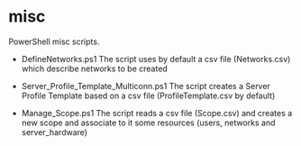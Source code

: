 # misc
PowerShell misc scripts.

* DefineNetworks.ps1
  The script uses by default a csv file (Networks.csv) which describe networks to be created

* Server_Profile_Template_Multiconn.ps1
  The script creates a Server Profile Template based on a csv file (ProfileTemplate.csv by default)

* Manage_Scope.ps1
  The script reads a csv file (Scope.csv) and creates a new scope and associate to it some resources (users, networks and server_hardware)
